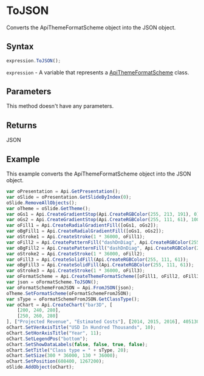 # ToJSON

Converts the ApiThemeFormatScheme object into the JSON object.

## Syntax

```javascript
expression.ToJSON();
```

`expression` - A variable that represents a [ApiThemeFormatScheme](../ApiThemeFormatScheme.md) class.

## Parameters

This method doesn't have any parameters.

## Returns

JSON

## Example

This example converts the ApiThemeFormatScheme object into the JSON object.

```javascript
var oPresentation = Api.GetPresentation();
var oSlide = oPresentation.GetSlideByIndex(0);
oSlide.RemoveAllObjects();
var oTheme = oSlide.GetTheme();
var oGs1 = Api.CreateGradientStop(Api.CreateRGBColor(255, 213, 191), 0);
var oGs2 = Api.CreateGradientStop(Api.CreateRGBColor(255, 111, 61), 100000);
var oFill1 = Api.CreateRadialGradientFill([oGs1, oGs2]);
var oBgFill1 = Api.CreateRadialGradientFill([oGs1, oGs2]);
var oStroke1 = Api.CreateStroke(1 * 36000, oFill1);
var oFill2 = Api.CreatePatternFill("dashDnDiag", Api.CreateRGBColor(255, 111, 61), Api.CreateRGBColor(51, 51, 51));
var oBgFill2 = Api.CreatePatternFill("dashDnDiag", Api.CreateRGBColor(255, 111, 61), Api.CreateRGBColor(51, 51, 51));
var oStroke2 = Api.CreateStroke(1 * 36000, oFill2);
var oFill3 = Api.CreateSolidFill(Api.CreateRGBColor(255, 111, 61));
var oBgFill3 = Api.CreateSolidFill(Api.CreateRGBColor(255, 111, 61));
var oStroke3 = Api.CreateStroke(1 * 36000, oFill3);
var oFormatScheme = Api.CreateThemeFormatScheme([oFill1, oFill2, oFill3], [oBgFill1, oBgFill2, oBgFill3], [oStroke1, oStroke2, oStroke3], "New format scheme");
var json = oFormatScheme.ToJSON();
var oFormatSchemeFromJSON = Api.FromJSON(json);
oTheme.SetFormatScheme(oFormatSchemeFromJSON);
var sType = oFormatSchemeFromJSON.GetClassType();
var oChart = Api.CreateChart("bar3D", [
	[200, 240, 280],
	[250, 260, 280]
], ["Projected Revenue", "Estimated Costs"], [2014, 2015, 2016], 4051300, 2347595, 24);
oChart.SetVerAxisTitle("USD In Hundred Thousands", 10);
oChart.SetHorAxisTitle("Year", 11);
oChart.SetLegendPos("bottom");
oChart.SetShowDataLabels(false, false, true, false);
oChart.SetTitle("Class type = " + sType, 20);
oChart.SetSize(300 * 36000, 130 * 36000);
oChart.SetPosition(608400, 1267200);
oSlide.AddObject(oChart);
```
